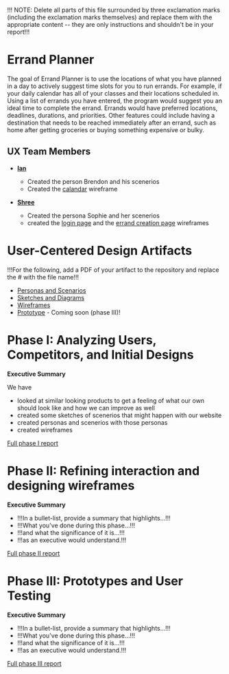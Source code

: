 !!! NOTE: Delete all parts of this file surrounded by three exclamation marks (including the exclamation marks themselves) and replace them with the appropriate content -- they are only instructions and shouldn't be in your report!!!

# Errand Planner

The goal of Errand Planner is to use the locations of what you have planned in a day to actively suggest time slots for you to run errands. For example, if your daily calendar has all of your classes and their locations scheduled in. Using a list of errands you have entered, the program would suggest you an ideal time  to complete the errand. Errands would have preferred locations, deadlines, durations, and priorities. Other features could include having a destination that needs to be reached immediately after an errand, such as home after getting groceries or buying something expensive or bulky.

## UX Team Members

* **[Ian](https://usabilityengineering.github.io/ux-portfolio-IanSanchezBaca/)**  
    + Created the person Brendon and his scenerios
    + Created the [calandar](phaseII/Calender.png) wireframe
    
* **[Shree](https://usabilityengineering.github.io/ux-portfolio-Tanushree1100/ )**
    + Created the persona Sophie and her scenerios
    + created the [login page](phaseII/Login.png) and the [errand creation page](phaseII/Add_an_Errand.png) wireframes


# User-Centered Design Artifacts
 
!!!For the following, add a PDF of your artifact to the repository and replace the # with the file name!!!
* [Personas and Scenarios](personas/)
* [Sketches and Diagrams](sketches/README.md)
* [Wireframes](https://xd.adobe.com/view/ce7829e8-bddb-4864-9a26-4660d2b32b49-9b2b/screen/61fa66cc-e325-4b79-80a8-f4f72884aae7/)
* [Prototype](#) - Coming soon (phase III)!

# Phase I: Analyzing Users, Competitors, and Initial Designs

**Executive Summary**

We have 
* looked at similar looking products to get a feeling of what our own should look like and how we can improve as well
* created some sketches of scenerios that might happen with our website
* created personas and scenerios with those personas 
* created wireframes

[Full phase I report](phaseI/)

# Phase II: Refining interaction and designing wireframes

**Executive Summary**

* !!!In a bullet-list, provide a summary that highlights...!!!
* !!!What you've done during this phase...!!!
* !!!and what the significance of it is...!!!
* !!!as an executive would understand.!!!

[Full phase II report](phaseII/)

# Phase III: Prototypes and User Testing

**Executive Summary**

* !!!In a bullet-list, provide a summary that highlights...!!!
* !!!What you've done during this phase...!!!
* !!!and what the significance of it is...!!!
* !!!as an executive would understand.!!!

[Full phase III report](phaseIII/)
